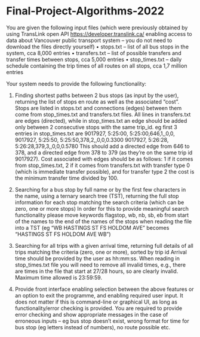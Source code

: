 # Final-Project-Algorithms-2022

You are given the following input files (which were previously obtained by using TransLink open API 
https://developer.translink.ca/ enabling access to data about Vancouver public transport system –
you do not need to download the files directly yourself)
• stops.txt – list of all bus stops in the system, cca 8,000 entries
• transfers.txt – list of possible transfers and transfer times between stops, cca 5,000 entries
• stop_times.txt – daily schedule containing the trip times of all routes on all stops, cca 1,7 
million entries

Your system needs to provide the following functionality:
1. Finding shortest paths between 2 bus stops (as input by the user), returning the list of stops 
en route as well as the associated “cost”. 
Stops are listed in stops.txt and connections (edges) between them come from stop_times.txt and 
transfers.txt files. All lines in transfers.txt are edges (directed), while in stop_times.txt an edge 
should be added only between 2 consecutive stops with the same trip_id. 
eg first 3 entries in stop_times.txt are
9017927, 5:25:00, 5:25:00,646,1,,0,0,
9017927, 5:25:50, 5:25:50,378,2,,0,0,0.3300
9017927, 5:26:28, 5:26:28,379,3,,0,0,0.5780
This should add a directed edge from 646 to 378, and a directed edge from 378 to 379 (as they’re on 
the same trip id 9017927). 
Cost associated with edges should be as follows: 1 if it comes from stop_times.txt, 2 if it comes from 
transfers.txt with transfer type 0 (which is immediate transfer possible), and for transfer type 2 the 
cost is the minimum transfer time divided by 100.

2. Searching for a bus stop by full name or by the first few characters in the name, using a 
ternary search tree (TST), returning the full stop information for each stop matching the 
search criteria (which can be zero, one or more stops)
In order for this to provide meaningful search functionality please move keywords flagstop, wb, nb, 
sb, eb from start of the names to the end of the names of the stops when reading the file into a TST 
(eg “WB HASTINGS ST FS HOLDOM AVE” becomes “HASTINGS ST FS HOLDOM AVE WB”) 

3. Searching for all trips with a given arrival time, returning full details of all trips matching the 
criteria (zero, one or more), sorted by trip id
Arrival time should be provided by the user as hh:mm:ss. When reading in stop_times.txt file you 
will need to remove all invalid times, e.g., there are times in the file that start at 27/28 hours, so are 
clearly invalid. Maximum time allowed is 23:59:59. 

4. Provide front interface enabling selection between the above features or an option to exit 
the programme, and enabling required user input. It does not matter if this is command-line 
or graphical UI, as long as functionality/error checking is provided. 
You are required to provide error checking and show appropriate messages in the case of erroneous 
inputs – eg bus stop doesn’t exist, wrong format for time for bus stop (eg letters instead of 
numbers), no route possible etc. 
